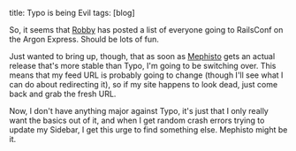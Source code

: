 title:  Typo is being Evil
tags:   [blog]

So, it seems that [Robby](http://www.robbyonrails.com/) has posted a list of everyone going to RailsConf on the Argon Express. Should be lots of fun.

Just wanted to bring up, though, that as soon as [Mephisto](http://weblog.techno-weenie.net/) gets an actual release that's more stable than Typo, I'm going to be switching over. This means that my feed URL is probably going to change (though I'll see what I can do about redirecting it), so if my site happens to look dead, just come back and grab the fresh URL.

Now, I don't have anything major against Typo, it's just that I only really want the basics out of it, and when I get random crash errors trying to update my Sidebar, I get this urge to find something else. Mephisto might be it.

